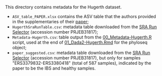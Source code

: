 This directory contains metadata for the Hugerth dataset.
- `ASV_table_PAPER.xlsx` contains the ASV table that the authors provided in the supplementaries of their [paper](https://gut.bmj.com/content/69/6/1076);
- `HugerthSraRunTable.csv`: metadata table downloaded from the [SRA Run Selector](https://www.ncbi.nlm.nih.gov/Traces/study/?acc=PRJEB31817&o=acc_s%3Aa) (accession number PRJEB31817);
- `Metadata-Hugerth.csv`: table output from the [00_Metadata-Hugerth.R](../00_Metadata-Hugerth.R) script, used at the end of [01_Dada2-Hugerth.Rmd](../01_Dada2-Hugerth.Rmd) for the phyloseq object;
- `paper_suggested.csv`: metadata table downloaded from the [SRA Run Selector](https://www.ncbi.nlm.nih.gov/Traces/study/?acc=PRJEB31817&o=acc_s%3Aa) (accession number PRJEB31817), but only for samples "ERS3379832-ERS3380418" (total of 587 samples), indicated by the paper to be the IBS and healthy samples.